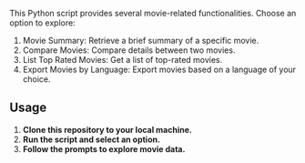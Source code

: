 This Python script provides several movie-related functionalities. Choose an option to explore:

1. Movie Summary: Retrieve a brief summary of a specific movie.
2. Compare Movies: Compare details between two movies.
3. List Top Rated Movies: Get a list of top-rated movies.
4. Export Movies by Language: Export movies based on a language of your choice.

## Usage

1. **Clone this repository to your local machine.**
2. **Run the script and select an option.**
3. **Follow the prompts to explore movie data.**
